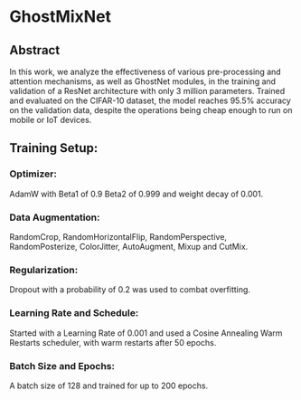 # GhostMixNet
## Abstract
In this work, we analyze the effectiveness of various pre-processing and attention mechanisms, as well as GhostNet modules, in the training and validation of a ResNet architecture with only 3 million parameters. Trained and evaluated on the CIFAR-10 dataset, the model reaches 95.5\% accuracy on the validation data, despite the operations being cheap enough to run on mobile or IoT devices.
## Training Setup:
### Optimizer: 
AdamW with Beta1 of 0.9 Beta2 of 0.999 and weight decay of 0.001.
### Data Augmentation: 
RandomCrop, RandomHorizontalFlip, RandomPerspective, RandomPosterize, ColorJitter, AutoAugment, Mixup and CutMix.
### Regularization:
Dropout with a probability of 0.2 was used to combat overfitting.
### Learning Rate and Schedule:
Started with a Learning Rate of 0.001 and used a Cosine Annealing Warm Restarts scheduler, with warm restarts after 50 epochs.
### Batch Size and Epochs:
A batch size of 128 and trained for up to 200 epochs.
